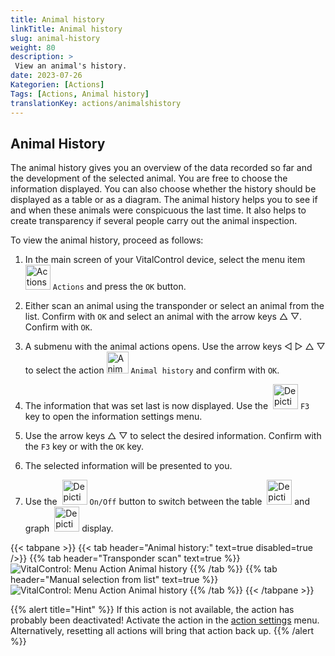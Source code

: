```yaml
---
title: Animal history
linkTitle: Animal history
slug: animal-history
weight: 80
description: >
 View an animal's history.
date: 2023-07-26
Kategorien: [Actions]
Tags: [Actions, Animal history]
translationKey: actions/animalshistory
---
```


## Animal History

The animal history gives you an overview of the data recorded so far and the development of the selected animal. You are free to choose the information displayed. You can also choose whether the history should be displayed as a table or as a diagram. The animal history helps you to see if and when these animals were conspicuous the last time. It also helps to create transparency if several people carry out the animal inspection.

To view the animal history, proceed as follows:

1. In the main screen of your VitalControl device, select the menu item &nbsp;<img src="/icons/actions.svg" width="40" align="bottom" alt="Actions" />  `Actions` and press the `OK` button.

2. Either scan an animal using the transponder or select an animal from the list. Confirm with `OK` and select an animal with the arrow keys △ ▽. Confirm with `OK`.

3. A submenu with the animal actions opens. Use the arrow keys ◁ ▷ △ ▽ to select the action <img src="/icons/history.svg" width="35" align="bottom" alt="Animal history" /> `Animal history` and confirm with `OK`.

4. The information that was set last is now displayed. Use the &nbsp;<img src="/icons/animalhistoriesettings.svg" width="40" align="bottom" alt="Depiction" /> `F3` key to open the information settings menu.

5. Use the arrow keys △ ▽ to select the desired information. Confirm with the `F3` key or with the `OK` key.

6. The selected information will be presented to you.

7. Use the &nbsp;<img src="/icons/graphik.svg" width="40" align="bottom" alt="Depiction" /> `On/Off` button to switch between the table &nbsp;<img src="/icons/tabelle.svg" width="40" align="bottom" alt="Depiction" /> and graph &nbsp;<img src="/icons/graphik.svg" width="40" align="bottom" alt="Depiction" /> display.

{{< tabpane >}}
{{< tab header="Animal history:" text=true disabled=true />}}
{{% tab header="Transponder scan" text=true %}}
 ![VitalControl: Menu Action Animal history](../images/animalhistory-scan.png "Animal history")
{{% /tab %}}
{{% tab header="Manual selection from list" text=true %}}
 ![VitalControl: Menu Action Animal history](../images/animalhistory.png "Animal history")
{{% /tab %}}
{{< /tabpane >}}

{{% alert title="Hint" %}}
If this action is not available, the action has probably been deactivated! Activate the action in the [action settings](../settings/) menu. Alternatively, resetting all actions will bring that action back up.
{{% /alert %}}
